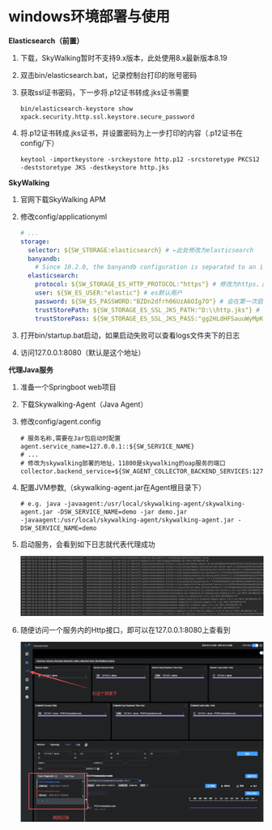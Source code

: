 # windows环境部署与使用

**Elasticsearch（前置）**

1. 下载，SkyWalking暂时不支持9.x版本，此处使用8.x最新版本8.19

2. 双击bin/elasticsearch.bat，记录控制台打印的账号密码

3. 获取ssl证书密码，下一步将.p12证书转成.jks证书需要

   ```shell	
   bin/elasticsearch-keystore show xpack.security.http.ssl.keystore.secure_password
   ```

4. 将.p12证书转成.jks证书，并设置密码为上一步打印的内容（.p12证书在config/下）

   ```shell
   keytool -importkeystore -srckeystore http.p12 -srcstoretype PKCS12 -deststoretype JKS -destkeystore http.jks
   ```

**SkyWalking**

1. 官网下载SkyWalking APM

2. 修改config/applicationyml

   ```yaml
   # ...
   storage:
     selector: ${SW_STORAGE:elasticsearch} # ←此处修改为elasticsearch
     banyandb:
       # Since 10.2.0, the banyandb configuration is separated to an independent configuration file: `bydb.yaml`.
     elasticsearch:
       protocol: ${SW_STORAGE_ES_HTTP_PROTOCOL:"https"} # 修改为https，因为es8.x版本默认开启https
       user: ${SW_ES_USER:"elastic"} # es默认用户
       password: ${SW_ES_PASSWORD:"BZDn2dfrh06UzA6OIg7O"} # 会在第一次启动时打印在控制台，如果忘记可以使用elasticsearch-reset-password.bat -u [用户名:elastic] --url [es地址:https://127.0.0.1:9200] 来重置密码
       trustStorePath: ${SW_STORAGE_ES_SSL_JKS_PATH:"D:\\http.jks"} # 这里使用安装es时第四步生成的jks文件，路径最好不要有空格
       trustStorePass: ${SW_STORAGE_ES_SSL_JKS_PASS:"gg2HLdHFSauuWyMpKoSoGQ"} # 这里使用安装es时第三步打印出来的密码
   ```

3. 打开bin/startup.bat启动，如果启动失败可以查看logs文件夹下的日志

4. 访问127.0.0.1:8080（默认是这个地址）

**代理Java服务**

1. 准备一个Springboot web项目

2. 下载Skywalking-Agent（Java Agent）

3. 修改config/agent.config

   ```config
   # 服务名称,需要在Jar包启动时配置
   agent.service_name=127.0.0.1::${SW_SERVICE_NAME}
   # ...
   # 修改为skywalking部署的地址，11800是skywalking的oap服务的端口
   collector.backend_service=${SW_AGENT_COLLECTOR_BACKEND_SERVICES:127.0.0.1:11800}
   ```

4. 配置JVM参数,（skywalking-agent.jar在Agent根目录下）

   ```shell
   # e.g. java -javaagent:/usr/local/skywalking-agent/skywalking-agent.jar -DSW_SERVICE_NAME=demo -jar demo.jar
   -javaagent:/usr/local/skywalking-agent/skywalking-agent.jar -DSW_SERVICE_NAME=demo
   ```

5. 启动服务，会看到如下日志就代表代理成功

   ![image-20251021150450401](SkyWalking.assets/image-20251021150450401.png)

6. 随便访问一个服务内的Http接口，即可以在127.0.0.1:8080上查看到

   ![image-20251021150152461](SkyWalking.assets/image-20251021150152461.png)

